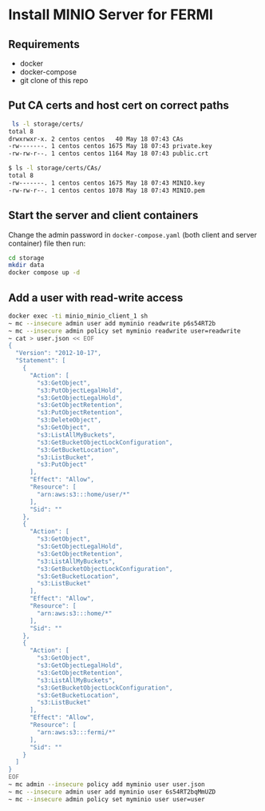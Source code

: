 # Install MINIO Server for FERMI

## Requirements
- docker
- docker-compose
- git clone of this repo

## Put CA certs and host cert on correct paths

```bash
 ls -l storage/certs/
total 8
drwxrwxr-x. 2 centos centos   40 May 18 07:43 CAs
-rw-------. 1 centos centos 1675 May 18 07:43 private.key
-rw-rw-r--. 1 centos centos 1164 May 18 07:43 public.crt

$ ls -l storage/certs/CAs/
total 8
-rw-------. 1 centos centos 1675 May 18 07:43 MINIO.key
-rw-rw-r--. 1 centos centos 1078 May 18 07:43 MINIO.pem
```

## Start the server and client containers

Change the admin password in `docker-compose.yaml` (both client and server container) file then run:

```bash
cd storage
mkdir data
docker compose up -d
```

## Add a user with read-write access

```bash
docker exec -ti minio_minio_client_1 sh
~ mc --insecure admin user add myminio readwrite p6s54RT2b
~ mc --insecure admin policy set myminio readwrite user=readwrite
~ cat > user.json << EOF
{
  "Version": "2012-10-17",
  "Statement": [
    {
      "Action": [
        "s3:GetObject",
        "s3:PutObjectLegalHold",
        "s3:GetObjectLegalHold",
        "s3:GetObjectRetention",
        "s3:PutObjectRetention",
        "s3:DeleteObject",
        "s3:GetObject",
        "s3:ListAllMyBuckets",
        "s3:GetBucketObjectLockConfiguration",
        "s3:GetBucketLocation",
        "s3:ListBucket",
        "s3:PutObject"
      ],
      "Effect": "Allow",
      "Resource": [
        "arn:aws:s3:::home/user/*"
      ],
      "Sid": ""
    },
    {
      "Action": [
        "s3:GetObject",
        "s3:GetObjectLegalHold",
        "s3:GetObjectRetention",
        "s3:ListAllMyBuckets",
        "s3:GetBucketObjectLockConfiguration",
        "s3:GetBucketLocation",
        "s3:ListBucket"
      ],
      "Effect": "Allow",
      "Resource": [
        "arn:aws:s3:::home/*"
      ],
      "Sid": ""
    },
    {
      "Action": [
        "s3:GetObject",
        "s3:GetObjectLegalHold",
        "s3:GetObjectRetention",
        "s3:ListAllMyBuckets",
        "s3:GetBucketObjectLockConfiguration",
        "s3:GetBucketLocation",
        "s3:ListBucket"
      ],
      "Effect": "Allow",
      "Resource": [
        "arn:aws:s3:::fermi/*"
      ],
      "Sid": ""
    }
  ]
}
EOF
~ mc admin --insecure policy add myminio user user.json
~ mc --insecure admin user add myminio user 6s54RT2bqMmUZD
~ mc --insecure admin policy set myminio user user=user
```
